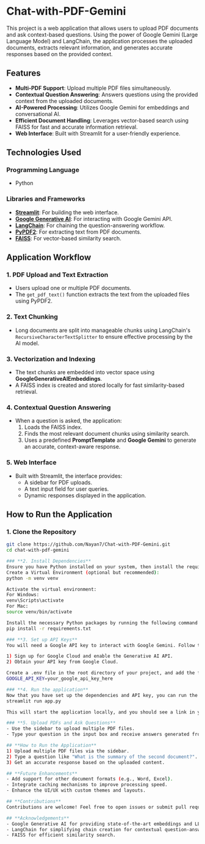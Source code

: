 # **Chat-with-PDF-Gemini**
This project is a web application that allows users to upload PDF documents and ask context-based questions. Using the power of Google Gemini (Large Language Model) and LangChain, the application processes the uploaded documents, extracts relevant information, and generates accurate responses based on the provided context.

## **Features**
- **Multi-PDF Support**: Upload multiple PDF files simultaneously.
- **Contextual Question Answering**: Answers questions using the provided context from the uploaded documents.
- **AI-Powered Processing**: Utilizes Google Gemini for embeddings and conversational AI.
- **Efficient Document Handling**: Leverages vector-based search using FAISS for fast and accurate information retrieval.
- **Web Interface**: Built with Streamlit for a user-friendly experience.

## **Technologies Used**
### **Programming Language**
- Python

### **Libraries and Frameworks**
- **[Streamlit](https://streamlit.io/)**: For building the web interface.
- **[Google Generative AI](https://developers.generativeai.google/)**: For interacting with Google Gemini API.
- **[LangChain](https://docs.langchain.com/)**: For chaining the question-answering workflow.
- **[PyPDF2](https://pypi.org/project/PyPDF2/)**: For extracting text from PDF documents.
- **[FAISS](https://github.com/facebookresearch/faiss)**: For vector-based similarity search.

## **Application Workflow**

### 1. **PDF Upload and Text Extraction**
   - Users upload one or multiple PDF documents.
   - The `get_pdf_text()` function extracts the text from the uploaded files using PyPDF2.

### 2. **Text Chunking**
   - Long documents are split into manageable chunks using LangChain's `RecursiveCharacterTextSplitter` to ensure effective processing by the AI model.

### 3. **Vectorization and Indexing**
   - The text chunks are embedded into vector space using **GoogleGenerativeAIEmbeddings**.
   - A FAISS index is created and stored locally for fast similarity-based retrieval.

### 4. **Contextual Question Answering**
   - When a question is asked, the application:
     1. Loads the FAISS index.
     2. Finds the most relevant document chunks using similarity search.
     3. Uses a predefined **PromptTemplate** and **Google Gemini** to generate an accurate, context-aware response.

### 5. **Web Interface**
   - Built with Streamlit, the interface provides:
     - A sidebar for PDF uploads.
     - A text input field for user queries.
     - Dynamic responses displayed in the application.

## **How to Run the Application**

### **1. Clone the Repository**
```bash
git clone https://github.com/Nayan7/Chat-with-PDF-Gemini.git
cd chat-with-pdf-gemini

### **2. Install Dependencies**
Ensure you have Python installed on your system, then install the required dependencies. It is highly recommended to use a virtual environment for this.
Create a Virtual Environment (optional but recommended):
python -m venv venv

Activate the virtual environment:
For Windows:
venv\Scripts\activate
For Mac:
source venv/bin/activate

Install the necessary Python packages by running the following command:
pip install -r requirements.txt

### **3. Set up API Keys**
You will need a Google API key to interact with Google Gemini. Follow these steps:

1) Sign up for Google Cloud and enable the Generative AI API.
2) Obtain your API key from Google Cloud.

Create a .env file in the root directory of your project, and add the following line with your API key:
GOOGLE_API_KEY=your_google_api_key_here

### **4. Run the application**
Now that you have set up the dependencies and API key, you can run the application:
streamlit run app.py

This will start the application locally, and you should see a link in your terminal. Open the link in your browser to interact with the app.

### **5. Upload PDFs and Ask Questions**
- Use the sidebar to upload multiple PDF files.
- Type your question in the input box and receive answers generated from the context of the uploaded PDFs.

## **How to Run the Application**
1) Upload multiple PDF files via the sidebar.
2) Type a question like "What is the summary of the second document?".
3) Get an accurate response based on the uploaded content.

## **Future Enhancements**
- Add support for other document formats (e.g., Word, Excel).
- Integrate caching mechanisms to improve processing speed.
- Enhance the UI/UX with custom themes and layouts.

## **Contributions**
Contributions are welcome! Feel free to open issues or submit pull requests.

## **Acknowledgements**
- Google Generative AI for providing state-of-the-art embeddings and LLM capabilities.
- LangChain for simplifying chain creation for contextual question-answering.
- FAISS for efficient similarity search.

